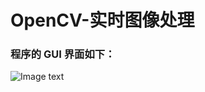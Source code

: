 # OpenCV-实时图像处理



### 程序的 GUI 界面如下：

![Image text](https://github.com/lyj0123/Others-articles_OpenCV-Real-time-image-processing/blob/main/img-storage/GUI.png)
